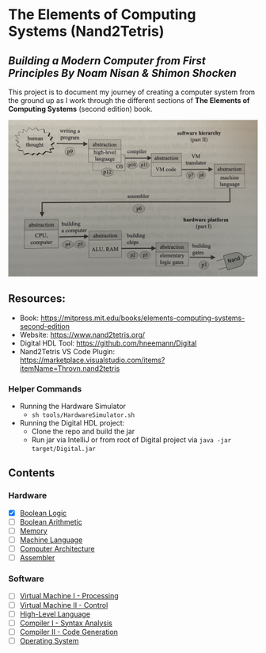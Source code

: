 # The Elements of Computing Systems (Nand2Tetris)

_Building a Modern Computer from First Principles
By Noam Nisan & Shimon Shocken_
---

This project is to document my journey of creating a computer system from the ground up as I work through the different sections of **The Elements of Computing Systems** (second edition) book.

![Computer Systems Diagram](./static/computer-system-diagram.jpg)

## Resources:
- Book: https://mitpress.mit.edu/books/elements-computing-systems-second-edition
- Website: https://www.nand2tetris.org/
- Digital HDL Tool: https://github.com/hneemann/Digital
- Nand2Tetris VS Code Plugin: https://marketplace.visualstudio.com/items?itemName=Throvn.nand2tetris

### Helper Commands
- Running the Hardware Simulator
  - `sh tools/HardwareSimulator.sh`
- Running the Digital HDL project:
  - Clone the repo and build the jar
  - Run jar via IntelliJ or from root of Digital project via `java -jar target/Digital.jar`

## Contents
### Hardware
- [X] [Boolean Logic](./notes/01-boolean-logic.md)
- [ ] [Boolean Arithmetic](./notes/02-boolean-arithmetic.md)
- [ ] [Memory](./notes/03-memory.md)
- [ ] [Machine Language](./notes/04-machine-language.md)
- [ ] [Computer Architecture](./notes/05-computer-architecture.md)
- [ ] [Assembler](./notes/06-assembler.md)

### Software
- [ ] [Virtual Machine I - Processing](./notes/07-virtual-machine-processing.md)
- [ ] [Virtual Machine II - Control](./notes/08-virtual-machine-control.md)
- [ ] [High-Level Language](./notes/09-high-level-language.md)
- [ ] [Compiler I - Syntax Analysis](./notes/10-compiler-syntax-analysis.md)
- [ ] [Compiler II - Code Generation](./notes/11-compiler-code-generation.md)
- [ ] [Operating System](./notes/12-operating-system.md)